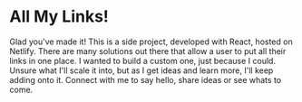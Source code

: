 # All My Links!
Glad you've made it! This is a side project, developed with React, hosted on Netlify. There are many solutions out there that allow a user to put all their links in one place. I wanted to build a custom one, just because I could. Unsure what I'll scale it into, but as I get ideas and learn more, I'll keep adding onto it. Connect with me to say hello, share ideas or see whats to come.
